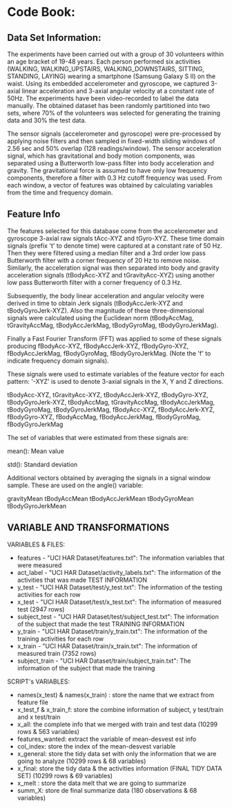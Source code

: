 # Code Book:

## Data Set Information:

The experiments have been carried out with a group of 30 volunteers within an age bracket of 19-48 years. Each person performed six activities (WALKING, WALKING_UPSTAIRS, WALKING_DOWNSTAIRS, SITTING, STANDING, LAYING) wearing a smartphone (Samsung Galaxy S II) on the waist. Using its embedded accelerometer and gyroscope, we captured 3-axial linear acceleration and 3-axial angular velocity at a constant rate of 50Hz. The experiments have been video-recorded to label the data manually. The obtained dataset has been randomly partitioned into two sets, where 70% of the volunteers was selected for generating the training data and 30% the test data.

The sensor signals (accelerometer and gyroscope) were pre-processed by applying noise filters and then sampled in fixed-width sliding windows of 2.56 sec and 50% overlap (128 readings/window). The sensor acceleration signal, which has gravitational and body motion components, was separated using a Butterworth low-pass filter into body acceleration and gravity. The gravitational force is assumed to have only low frequency components, therefore a filter with 0.3 Hz cutoff frequency was used. From each window, a vector of features was obtained by calculating variables from the time and frequency domain.

## Feature Info

The features selected for this database come from the accelerometer and gyroscope 3-axial raw signals tAcc-XYZ and tGyro-XYZ. These time domain signals (prefix 't' to denote time) were captured at a constant rate of 50 Hz. Then they were filtered using a median filter and a 3rd order low pass Butterworth filter with a corner frequency of 20 Hz to remove noise. Similarly, the acceleration signal was then separated into body and gravity acceleration signals (tBodyAcc-XYZ and tGravityAcc-XYZ) using another low pass Butterworth filter with a corner frequency of 0.3 Hz.

Subsequently, the body linear acceleration and angular velocity were derived in time to obtain Jerk signals (tBodyAccJerk-XYZ and tBodyGyroJerk-XYZ). Also the magnitude of these three-dimensional signals were calculated using the Euclidean norm (tBodyAccMag, tGravityAccMag, tBodyAccJerkMag, tBodyGyroMag, tBodyGyroJerkMag).

Finally a Fast Fourier Transform (FFT) was applied to some of these signals producing fBodyAcc-XYZ, fBodyAccJerk-XYZ, fBodyGyro-XYZ, fBodyAccJerkMag, fBodyGyroMag, fBodyGyroJerkMag. (Note the 'f' to indicate frequency domain signals).

These signals were used to estimate variables of the feature vector for each pattern:
'-XYZ' is used to denote 3-axial signals in the X, Y and Z directions.

tBodyAcc-XYZ, tGravityAcc-XYZ, tBodyAccJerk-XYZ, tBodyGyro-XYZ, tBodyGyroJerk-XYZ, tBodyAccMag, tGravityAccMag, tBodyAccJerkMag, tBodyGyroMag, tBodyGyroJerkMag, fBodyAcc-XYZ, fBodyAccJerk-XYZ, fBodyGyro-XYZ, fBodyAccMag, fBodyAccJerkMag, fBodyGyroMag, fBodyGyroJerkMag

The set of variables that were estimated from these signals are:

mean(): Mean value

std(): Standard deviation

Additional vectors obtained by averaging the signals in a signal window sample. These are used on the angle() variable:

gravityMean tBodyAccMean tBodyAccJerkMean tBodyGyroMean tBodyGyroJerkMean

## VARIABLE AND TRANSFORMATIONS

VARIABLES & FILES:

* features - "UCI HAR Dataset/features.txt": The information variables that were measured
* act_label - "UCI HAR Dataset/activity_labels.txt": The information of the activities that was made TEST INFORMATION
* y_test - "UCI HAR Dataset/test/y_test.txt": The information of the testing activities for each row
* x_test - "UCI HAR Dataset/test/x_test.txt": The information of measured test (2947 rows)
* subject_test - "UCI HAR Dataset/test/subject_test.txt": The information of the subject that made the test TRAINING INFORMATION
* y_train - "UCI HAR Dataset/train/y_train.txt": The information of the training activities for each row
* x_train - "UCI HAR Dataset/train/x_train.txt": The information of measured train (7352 rows)
* subject_train - "UCI HAR Dataset/train/subject_train.txt": The information of the subject that made the training

SCRIPT's VARIABLES:

* names(x_test) & names(x_train) : store the name that we extract from feature file
* x_test_f & x_train_f: store the combine information of subject, y test/train and x test/train
* x_all: the complete info that we merged with train and test data (10299 rows & 563 variables)
* features_wanted: extract the variable of mean-desvest est info
* col_index: store the index of the mean-desvest variable
* x_general: store the tidy data set with only the information that we are going to analyze (10299 rows & 68 variables)
* x_final: store the tidy data & the activities information (FINAL TIDY DATA SET) (10299 rows & 69 variables)
* x_melt : store the data melt that we are going to summarize
* summ_X: store de final summarize data (180 observations & 68 variables)
